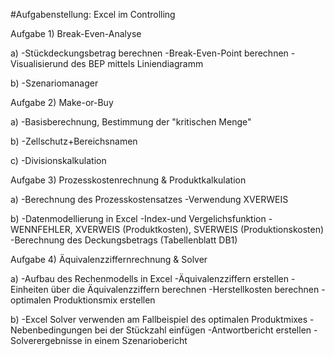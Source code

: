 #Aufgabenstellung: Excel im Controlling

Aufgabe 1) Break-Even-Analyse


a)   -Stückdeckungsbetrag berechnen
     -Break-Even-Point berechnen
     -Visualisierund des BEP mittels Liniendiagramm
     
b)   -Szenariomanager

Aufgabe 2) Make-or-Buy


a) -Basisberechnung, Bestimmung der "kritischen Menge"

b) -Zellschutz+Bereichsnamen

c) -Divisionskalkulation


Aufgabe 3) Prozesskostenrechnung & Produktkalkulation


a) -Berechnung des Prozesskostensatzes
   -Verwendung XVERWEIS
     
b) -Datenmodellierung in Excel
   -Index-und Vergelichsfunktion
   -WENNFEHLER, XVERWEIS (Produktkosten), SVERWEIS (Produktionskosten)
   -Berechnung des Deckungsbetrags (Tabellenblatt DB1)
     
     
Aufgabe 4) Äquivalenzziffernrechnung & Solver


a) -Aufbau des Rechenmodells in Excel
   -Äquivalenzziffern erstellen
   -Einheiten über die Äquivalenzziffern berechnen
   -Herstellkosten berechnen
   -optimalen Produktionsmix erstellen
     
b) -Excel Solver verwenden am Fallbeispiel des optimalen Produktmixes
   -Nebenbedingungen bei der Stückzahl einfügen
   -Antwortbericht erstellen
   -Solverergebnisse in einem Szenariobericht
